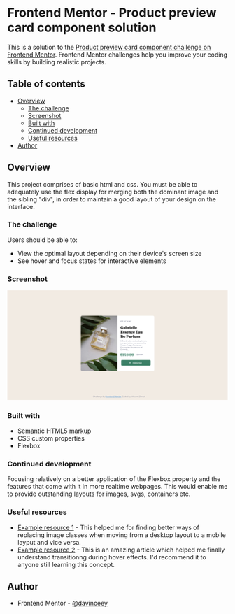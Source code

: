 # Frontend Mentor - Product preview card component solution

This is a solution to the [Product preview card component challenge on Frontend Mentor](https://www.frontendmentor.io/challenges/product-preview-card-component-GO7UmttRfa). Frontend Mentor challenges help you improve your coding skills by building realistic projects. 

## Table of contents

- [Overview](#overview)
  - [The challenge](#the-challenge)
  - [Screenshot](#screenshot)
  - [Built with](#built-with)
  - [Continued development](#continued-development)
  - [Useful resources](#useful-resources)
- [Author](#author)

## Overview
This project comprises of basic html and css. You must be able to adequately use the flex display for merging both the dominant image and the sibling "div", in order to maintain a good layout of your design on the interface.

### The challenge

Users should be able to:

- View the optimal layout depending on their device's screen size
- See hover and focus states for interactive elements

### Screenshot

![Preview image](images/product-preview-card.png)

### Built with

- Semantic HTML5 markup
- CSS custom properties
- Flexbox

### Continued development

Focusing relatively on a better application of the Flexbox property and the features that come with it in more realtime webpages. This would enable me to provide outstanding layouts for images, svgs, containers etc.

### Useful resources

- [Example resource 1](https://www.stackoverflow.com) - This helped me for finding better ways of replacing image classes when moving from a desktop layout to a mobile layput and vice versa.
- [Example resource 2](https://www.developer.mozilla.org) - This is an amazing article which helped me finally understand transitionng during hover effects. I'd recommend it to anyone still learning this concept.


## Author
- Frontend Mentor - [@davinceey](https://www.frontendmentor.io/profile/davinceey)
